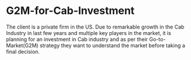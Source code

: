 # G2M-for-Cab-Investment
The client is a private firm in the US. Due to remarkable growth in the Cab Industry in last few years and multiple key players in the market, it is planning for an investment in Cab industry and as per their Go-to-Market(G2M) strategy they want to understand the market before taking a final decision.
